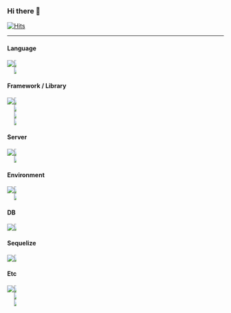 ### Hi there 👋

[![Hits](https://hits.seeyoufarm.com/api/count/incr/badge.svg?url=https%3A%2F%2Fgithub.com%2Fozee94&count_bg=%235598F1&title_bg=%23555555&icon=&icon_color=%23E7E7E7&title=hits&edge_flat=false)](https://hits.seeyoufarm.com)

---
#### Language
<div style="display:flex; flex-direction:row;">
    <img src="https://img.shields.io/badge/Java-3A75B0?style=flat-square&amp;logo=Java&amp;logoColor=white"><span style="width:5px;"/>
    <img src="https://img.shields.io/badge/Typescript-3A75B0?style=flat-square&amp;logo=Typescript&amp;logoColor=white"><span style="width:5px;"/>
    <img src="https://img.shields.io/badge/Javascript-F7DF1E?style=flat-square&amp;logo=Javascript&amp;logoColor=black"><span style="width:5px;"/>
</div>

#### Framework / Library
<div style="display:flex; flex-direction:row;">
    <img src="https://img.shields.io/badge/React-61DAFB?style=flat-square&amp;logo=React&amp;logoColor=white"><span style="width:5px;"/>
    <img src="https://img.shields.io/badge/Spring-6DB33F?style=flat-square&amp;logo=Spring&amp;logoColor=white"><span style="width:5px;"/>
    <img src="https://img.shields.io/badge/JSP-3A75B0?style=flat-square&amp;logo=JSP&amp;logoColor=white"><span style="width:5px;"/>
    <img src="https://img.shields.io/badge/Node.JS-339933?style=flat-square&amp;logo=Node.JS&amp;logoColor=white"><span style="width:5px;"/>
    <img src="https://img.shields.io/badge/React Native-61DAFB?style=flat-square&amp;logo=React&amp;logoColor=white">
</div>

#### Server
<div style="display:flex; flex-direction:row;">
    <img src="https://img.shields.io/badge/Nginx-009639?style=flat-square&amp;logo=Nginx&amp;logoColor=white"><span style="width:5px;"/>
    <img src="https://img.shields.io/badge/Apache-D22128?style=flat-square&amp;logo=Apache&amp;logoColor=white"><span style="width:5px;"/>
    <img src="https://img.shields.io/badge/Apache Tomcat-F8DC75?style=flat-square&amp;logo=Apache Tomcat&amp;logoColor=black">
</div>

#### Environment
<div style="display:flex; flex-direction:row;">
    <img src="https://img.shields.io/badge/Linux-FCC624?style=flat-square&amp;logo=Linux&amp;logoColor=black"><span style="width:5px;"/>
    <img src="https://img.shields.io/badge/AWS(EC2, RDS, S3, Amplify, Route53)-232F3E?style=flat-square&amp;logo=Amazon AWS&amp;logoColor=white"><span style="width:5px;"/>
    <img src="https://img.shields.io/badge/Naver Cloud(Global DNS)-2DB400?style=flat-square&amp;logo=Naver&amp;logoColor=white">
</div>

#### DB
<div style="display:flex; flex-direction:row;">
    <img src="https://img.shields.io/badge/MySQL-4479A1?style=flat-square&amp;logo=MySQL&amp;logoColor=white"><span style="width:5px;"/>
    <img src="https://img.shields.io/badge/Oracle-F80000?style=flat-square&amp;logo=Oracle&amp;logoColor=white"><span style="width:5px;"/>
</div>

#### Sequelize
<div style="display:flex; flex-direction:row;">
    <img src="https://img.shields.io/badge/MyBatis-333333?style=flat-square&amp;logo=MyBatis&amp;logoColor=white"><span style="width:5px;"/>
    <img src="https://img.shields.io/badge/Sequelize-52B0E7?style=flat-square&amp;logo=Sequelize&amp;logoColor=white"><span style="width:5px;"/>
</div>

#### Etc
<div style="display:flex; flex-direction:row;">
    <img src="https://img.shields.io/badge/Github-181717?style=flat-square&amp;logo=Github&amp;logoColor=white"><span style="width:5px;"/>
    <img src="https://img.shields.io/badge/Bitbucket-0052CC?style=flat-square&amp;logo=Bitbucket&amp;logoColor=white"><span style="width:5px;"/>
    <img src="https://img.shields.io/badge/Jira Software-0052CC?style=flat-square&amp;logo=Jira Software&amp;logoColor=white"><span style="width:5px;"/>
    <img src="https://img.shields.io/badge/RESTful API-333333?style=flat-square&amp;logo=RESTful API&amp;logoColor=white"><span style="width:5px;"/>
</div>

